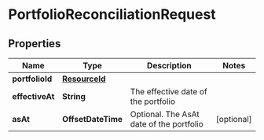 

# PortfolioReconciliationRequest


## Properties

Name | Type | Description | Notes
------------ | ------------- | ------------- | -------------
**portfolioId** | [**ResourceId**](ResourceId.md) |  | 
**effectiveAt** | **String** | The effective date of the portfolio | 
**asAt** | **OffsetDateTime** | Optional. The AsAt date of the portfolio |  [optional]



